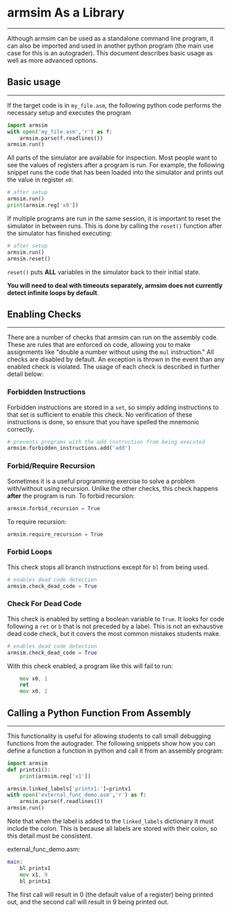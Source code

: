 # armsim As a Library
--------------------

Although armsim can be used as a standalone command line program, it can also be imported and used in another python program (the main use case for this is an autograder). This document describes basic usage as well as more advanced options.

## Basic usage
--------------------

If the target code is in `my_file.asm`, the following python code performs the necessary setup and executes the program
```python
import armsim
with open('my_file.asm','r') as f:
	armsim.parse(f.readlines())
armsim.run()
```

All parts of the simulator are available for inspection. Most people want to see the values of registers after a program is run. For example, the following snippet runs the code that has been loaded into the simulator and prints out the value in register `x0`:
```python
# after setup
armsim.run()
print(armsim.reg['x0'])
```

If multiple programs are run in the same session, it is important to reset the simulator in between runs. This is done by calling the `reset()` function after the simulator has finished executing:
```python
# after setup
armsim.run()
armsim.reset()
```
`reset()` puts **ALL** variables in the simulator back to their initial state.

**You will need to deal with timeouts separately, armsim does not currently detect infinite loops by default**. 

## Enabling Checks
--------------------
There are a number of checks that armsim can run on the assembly code. These are rules that are enforced on code, allowing you to make assignments like "double a number without using the `mul` instruction." All checks are disabled by default. An exception is thrown in the event than any enabled check is violated. The usage of each check is described in further detail below:

### Forbidden Instructions
Forbidden instructions are stored in a `set`, so simply adding instructions to that set is sufficient to enable this check. No verification of these instructions is done, so ensure that you have spelled the mnemonic correctly.
```python
# prevents programs with the add instruction from being executed
armsim.forbidden_instructions.add('add')
```
### Forbid/Require Recursion
Sometimes it is a useful programming exercise to solve a problem with/without using recursion. Unlike the other checks, this check happens **after** the program is run. 
To forbid recursion:
```python
armsim.forbid_recursion = True
```

To require recursion:
```python
armsim.require_recursion = True
```

### Forbid Loops
This check stops all branch instructions except for `bl` from being used. 
```python
# enables dead code detection
armsim.check_dead_code = True
```
### Check For Dead Code
This check is enabled by setting a boolean variable to `True`. It looks for code following a `ret` or `b` that is not preceded by a label. This is not an exhaustive dead code check, but it covers the most common mistakes students make.
```python
# enables dead code detection
armsim.check_dead_code = True
```
With this check enabled, a program like this will fail to run:
```asm
	mov x0, 1
	ret
	mov x0, 2
```
	

## Calling a Python Function From Assembly
--------------------
This functionality is useful for allowing students to call small debugging functions from the autograder. The following snippets show how you can define a function a function in python and call it from an assembly program:

```python
import armsim
def printx1():
    print(armsim.reg['x1'])

armsim.linked_labels['printx1:']=printx1
with open('external_func_demo.asm','r') as f:
	armsim.parse(f.readlines())
armsim.run()
```
Note that when the label is added to the `linked_labels` dictionary it must include the colon. This is because all labels are stored with their colon, so this detail must be consistent.

external_func_demo.asm:
```asm
main:
	bl printx1
	mov x1, 9
	bl printx1
```
The first call will result in 0 (the default value of a register) being printed out, and the second call will result in 9 being printed out.
